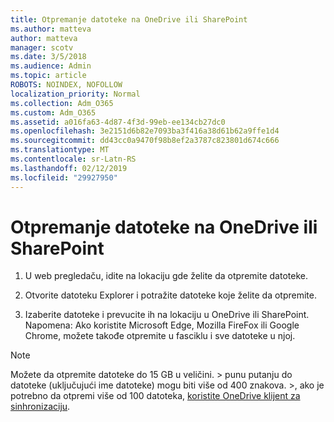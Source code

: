 ```yaml
---
title: Otpremanje datoteke na OneDrive ili SharePoint
ms.author: matteva
author: matteva
manager: scotv
ms.date: 3/5/2018
ms.audience: Admin
ms.topic: article
ROBOTS: NOINDEX, NOFOLLOW
localization_priority: Normal
ms.collection: Adm_O365
ms.custom: Adm_O365
ms.assetid: a016fa63-4d87-4f3d-99eb-ee134cb27dc0
ms.openlocfilehash: 3e2151d6b82e7093ba3f416a38d61b62a9ffe1d4
ms.sourcegitcommit: dd43cc0a9470f98b8ef2a3787c823801d674c666
ms.translationtype: MT
ms.contentlocale: sr-Latn-RS
ms.lasthandoff: 02/12/2019
ms.locfileid: "29927950"
---
```

# <a name="upload-files-to-onedrive-or-sharepoint"></a>Otpremanje datoteke na OneDrive ili SharePoint

1. U web pregledaču, idite na lokaciju gde želite da otpremite datoteke.
    
2. Otvorite datoteku Explorer i potražite datoteke koje želite da otpremite.
    
3. Izaberite datoteke i prevucite ih na lokaciju u OneDrive ili SharePoint. Napomena: Ako koristite Microsoft Edge, Mozilla FireFox ili Google Chrome, možete takođe otpremite u fasciklu i sve datoteke u njoj.
    
> [!NOTE]
>  Možete da otpremite datoteke do 15 GB u veličini. > punu putanju do datoteke (uključujući ime datoteke) mogu biti više od 400 znakova. >, ako je potrebno da otpremi više od 100 datoteka, [koristite OneDrive klijent za sinhronizaciju](https://go.microsoft.com/fwlink/?linkid=866427). 
  

